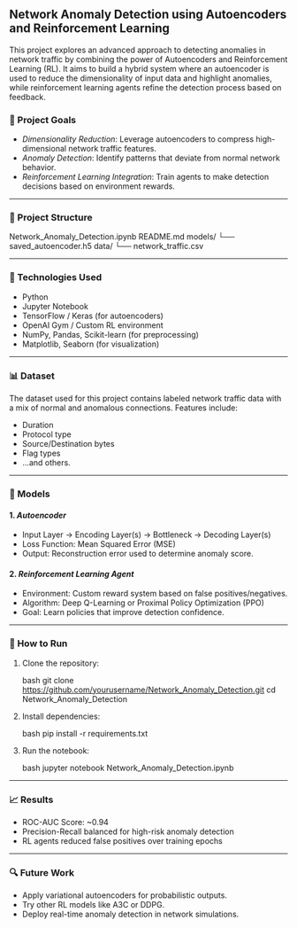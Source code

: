 
## Network Anomaly Detection using Autoencoders and Reinforcement Learning

This project explores an advanced approach to detecting anomalies in network traffic by combining the power of Autoencoders and Reinforcement Learning (RL). It aims to build a hybrid system where an autoencoder is used to reduce the dimensionality of input data and highlight anomalies, while reinforcement learning agents refine the detection process based on feedback.

### 📌 Project Goals

* *Dimensionality Reduction*: Leverage autoencoders to compress high-dimensional network traffic features.
* *Anomaly Detection*: Identify patterns that deviate from normal network behavior.
* *Reinforcement Learning Integration*: Train agents to make detection decisions based on environment rewards.

---

### 📁 Project Structure


Network_Anomaly_Detection.ipynb
README.md
models/
    └── saved_autoencoder.h5
data/
    └── network_traffic.csv


---

### 🚀 Technologies Used

* Python
* Jupyter Notebook
* TensorFlow / Keras (for autoencoders)
* OpenAI Gym / Custom RL environment
* NumPy, Pandas, Scikit-learn (for preprocessing)
* Matplotlib, Seaborn (for visualization)

---

### 📊 Dataset

The dataset used for this project contains labeled network traffic data with a mix of normal and anomalous connections. Features include:

* Duration
* Protocol type
* Source/Destination bytes
* Flag types
* ...and others.

---

### 🧠 Models

#### 1. *Autoencoder*

* Input Layer → Encoding Layer(s) → Bottleneck → Decoding Layer(s)
* Loss Function: Mean Squared Error (MSE)
* Output: Reconstruction error used to determine anomaly score.

#### 2. *Reinforcement Learning Agent*

* Environment: Custom reward system based on false positives/negatives.
* Algorithm: Deep Q-Learning or Proximal Policy Optimization (PPO)
* Goal: Learn policies that improve detection confidence.

---

### 🧪 How to Run

1. Clone the repository:

   bash
   git clone https://github.com/yourusername/Network_Anomaly_Detection.git
   cd Network_Anomaly_Detection
   

2. Install dependencies:

   bash
   pip install -r requirements.txt
   

3. Run the notebook:

   bash
   jupyter notebook Network_Anomaly_Detection.ipynb
   

---

### 📈 Results

* ROC-AUC Score: \~0.94
* Precision-Recall balanced for high-risk anomaly detection
* RL agents reduced false positives over training epochs

---

### 🔍 Future Work

* Apply variational autoencoders for probabilistic outputs.
* Try other RL models like A3C or DDPG.
* Deploy real-time anomaly detection in network simulations.
